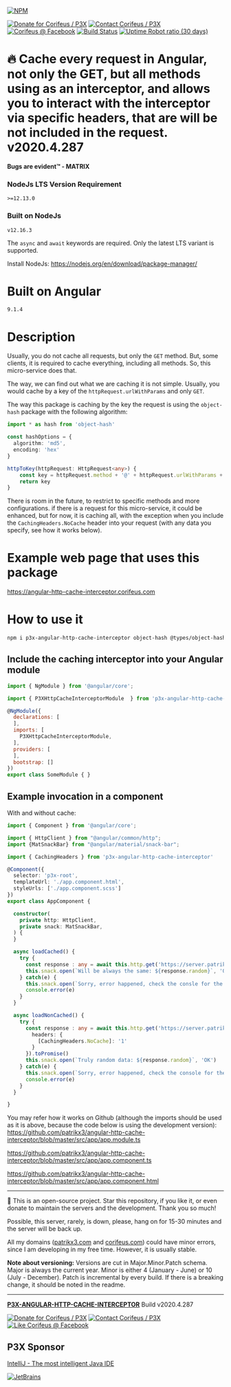[//]: #@corifeus-header

[![NPM](https://nodei.co/npm/p3x-angular-http-cache-interceptor.png?downloads=true&downloadRank=true)](https://www.npmjs.com/package/p3x-angular-http-cache-interceptor/)

  

[![Donate for Corifeus / P3X](https://img.shields.io/badge/Donate-Corifeus-003087.svg)](https://paypal.me/patrikx3) [![Contact Corifeus / P3X](https://img.shields.io/badge/Contact-P3X-ff9900.svg)](https://www.patrikx3.com/en/front/contact) [![Corifeus @ Facebook](https://img.shields.io/badge/Facebook-Corifeus-3b5998.svg)](https://www.facebook.com/corifeus.software)  [![Build Status](https://api.travis-ci.com/patrikx3/angular-http-cache-interceptor.svg?branch=master)](https://travis-ci.com/patrikx3/angular-http-cache-interceptor)
[![Uptime Robot ratio (30 days)](https://img.shields.io/uptimerobot/ratio/m780749701-41bcade28c1ea8154eda7cca.svg)](https://uptimerobot.patrikx3.com/)





# 🔥 Cache every request in Angular, not only the GET, but all methods using as an interceptor, and allows you to interact with the interceptor via specific headers, that are will be not included in the request. v2020.4.287



**Bugs are evident™ - MATRIX️**
    

### NodeJs LTS Version Requirement
```
>=12.13.0
```

### Built on NodeJs
```
v12.16.3
```

The ```async``` and ```await``` keywords are required. Only the latest LTS variant is supported.

Install NodeJs:
https://nodejs.org/en/download/package-manager/


# Built on Angular

```text
9.1.4
```



# Description

                        
[//]: #@corifeus-header:end

<!--
Based on [@d4h/angular-http-cache](https://www.npmjs.com/package/@d4h/angular-http-cache), but it works without any configuration and a different implementation, so they are not the same at all, but the idea is the same.
-->

Usually, you do not cache all requests, but only the `GET` method. But, some clients, it is required to cache everything, including all methods. So, this micro-service does that.
  
The way, we can find out what we are caching it is not simple. Usually, you would cache by a key of the `httpRequest.urlWithParams` and only `GET`.

The way this package is caching by the key the request is using the `object-hash` package with the following algorithm:
```ts
import * as hash from 'object-hash'

const hashOptions = {
  algorithm: 'md5',
  encoding: 'hex'
}

httpToKey(httpRequest: HttpRequest<any>) {
    const key = httpRequest.method + '@' + httpRequest.urlWithParams + '@' + hash(httpRequest.params, hashOptions) + '@' + hash(httpRequest.body, hashOptions)
    return key
}
```

There is room in the future, to restrict to specific methods and more configurations. if there is a request for this micro-service, it could be enhanced, but for now, it is caching all, with the exception when you include the `CachingHeaders.NoCache` header into your request (with any data you specify, see how it works below). 

# Example web page that uses this package
https://angular-http-cache-interceptor.corifeus.com

# How to use it

```bash
npm i p3x-angular-http-cache-interceptor object-hash @types/object-hash
```

## Include the caching interceptor into your Angular module
```js
import { NgModule } from '@angular/core';

import { P3XHttpCacheInterceptorModule  } from 'p3x-angular-http-cache-interceptor';

@NgModule({
  declarations: [
  ],
  imports: [
    P3XHttpCacheInterceptorModule,
  ],
  providers: [
  ],
  bootstrap: []
})
export class SomeModule { }
```

## Example invocation in a component

With and without cache:
```ts
import { Component } from '@angular/core';

import { HttpClient } from "@angular/common/http";
import {MatSnackBar} from "@angular/material/snack-bar";

import { CachingHeaders } from 'p3x-angular-http-cache-interceptor'

@Component({
  selector: 'p3x-root',
  templateUrl: './app.component.html',
  styleUrls: ['./app.component.scss']
})
export class AppComponent {

  constructor(
    private http: HttpClient,
    private snack: MatSnackBar,
  ) {
  }

  async loadCached() {
    try {
      const response : any = await this.http.get('https://server.patrikx3.com/api/core/util/random/32').toPromise()
      this.snack.open(`Will be always the same: ${response.random}`, 'OK')
    } catch(e) {
      this.snack.open(`Sorry, error happened, check the consle for the error`, 'OK')
      console.error(e)
    }
  }

  async loadNonCached() {
    try {
      const response : any = await this.http.get('https://server.patrikx3.com/api/core/util/random/32', {
        headers: {
          [CachingHeaders.NoCache]: '1'
        }
      }).toPromise()
      this.snack.open(`Truly random data: ${response.random}`, 'OK')
    } catch(e) {
      this.snack.open(`Sorry, error happened, check the console for the error`, 'OK')
      console.error(e)
    }
  }

}
```

You may refer how it works on Github (although the imports should be used as it is above, because the code below is using the development version):  
https://github.com/patrikx3/angular-http-cache-interceptor/blob/master/src/app/app.module.ts  
  
https://github.com/patrikx3/angular-http-cache-interceptor/blob/master/src/app/app.component.ts
  
https://github.com/patrikx3/angular-http-cache-interceptor/blob/master/src/app/app.component.html  

[//]: #@corifeus-footer

---

🙏 This is an open-source project. Star this repository, if you like it, or even donate to maintain the servers and the development. Thank you so much!

Possible, this server, rarely, is down, please, hang on for 15-30 minutes and the server will be back up.

All my domains ([patrikx3.com](https://patrikx3.com) and [corifeus.com](https://corifeus.com)) could have minor errors, since I am developing in my free time. However, it is usually stable.

**Note about versioning:** Versions are cut in Major.Minor.Patch schema. Major is always the current year. Minor is either 4 (January - June) or 10 (July - December). Patch is incremental by every build. If there is a breaking change, it should be noted in the readme.


---

[**P3X-ANGULAR-HTTP-CACHE-INTERCEPTOR**](https://pages.corifeus.com/angular-http-cache-interceptor) Build v2020.4.287

[![Donate for Corifeus / P3X](https://img.shields.io/badge/Donate-Corifeus-003087.svg)](https://www.paypal.com/cgi-bin/webscr?cmd=_s-xclick&hosted_button_id=QZVM4V6HVZJW6)  [![Contact Corifeus / P3X](https://img.shields.io/badge/Contact-P3X-ff9900.svg)](https://www.patrikx3.com/en/front/contact) [![Like Corifeus @ Facebook](https://img.shields.io/badge/LIKE-Corifeus-3b5998.svg)](https://www.facebook.com/corifeus.software)


## P3X Sponsor

[IntelliJ - The most intelligent Java IDE](https://www.jetbrains.com/?from=patrikx3)

[![JetBrains](https://cdn.corifeus.com/assets/svg/jetbrains-logo.svg)](https://www.jetbrains.com/?from=patrikx3)




[//]: #@corifeus-footer:end
